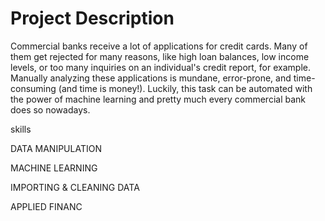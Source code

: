 # Project Description
Commercial banks receive a lot of applications for credit cards. 
Many of them get rejected for many reasons, like high loan balances, low income levels, or too many inquiries on an individual's credit report, for example. 
Manually analyzing these applications is mundane, error-prone, and time-consuming (and time is money!). 
Luckily, this task can be automated with the power of machine learning and pretty much every commercial bank does so nowadays.

skills

DATA MANIPULATION

MACHINE LEARNING

IMPORTING & CLEANING DATA

APPLIED FINANC
